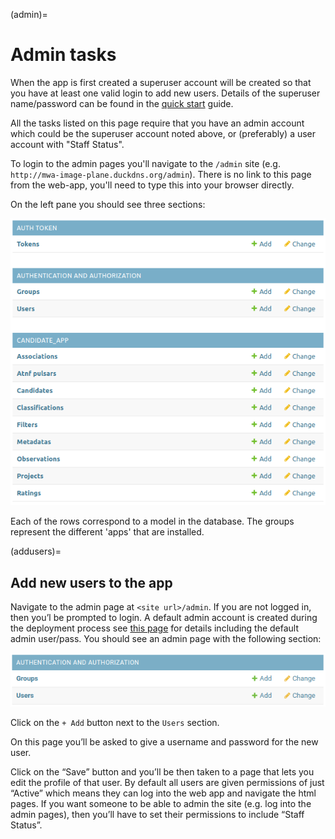 (admin)=

# Admin tasks

When the app is first created a superuser account will be created so that you have at least one valid login to add new users.
Details of the superuser name/password can be found in the [quick start](quick_start.md#settings-files) guide.

All the tasks listed on this page require that you have an admin account which could be the superuser account noted above, or (preferably) a user account with "Staff Status".

To login to the admin pages you'll navigate to the `/admin` site (e.g. `http://mwa-image-plane.duckdns.org/admin`).
There is no link to this page from the web-app, you'll need to type this into your browser directly.

On the left pane you should see three sections:

![Admin Pages](figures/AdminPages.png)

Each of the rows correspond to a model in the database.
The groups represent the different 'apps' that are installed.

(addusers)=

## Add new users to the app

Navigate to the admin page at `<site url>/admin`.
If you are not logged in, then you’l be prompted to login.
A default admin account is created during the deployment process see [this page](Architecture.md) for details including the default admin user/pass.
You should see an admin page with the following section:

![Admin Auth Section](figures/AdminAuthSection.png)

Click on the `+ Add` button next to the `Users` section.

On this page you’ll be asked to give a username and password for the new user.

Click on the “Save” button and you’ll be then taken to a page that lets you edit the profile of that user.
By default all users are given permissions of just “Active” which means they can log into the web app and navigate the html pages.
If you want someone to be able to admin the site (e.g. log into the admin pages), then you’ll have to set their permissions to include “Staff Status”.
